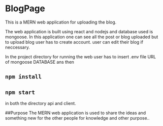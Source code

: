 # BlogPage

This is a MERN web application for uploading the blog.

The web application is built using react and nodejs and database used is mongoose. In this application one can see all the post or blog uploaded
 but to upload blog user has to create account. user can edit their blog if neccessary.
 
 In the project directory
 for running the web user has to insert .env file URL of mongoose DATABASE ans then
 ## `npm install`
 ## `npm start` 
  in both the directory api and client.
  
 ##Purpose
 The MERN web application is used to share the ideas and something new for the other people for knowledge and other purpose..
